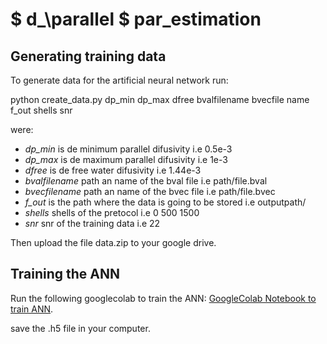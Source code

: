 # $ d_\parallel $ par_estimation

## Generating training data

To generate data for the artificial neural network run: 

python create_data.py dp_min dp_max dfree bvalfilename bvecfile name f_out shells snr

were: 
* *dp_min* is de minimum parallel difusivity i.e 0.5e-3
* *dp_max* is de maximum parallel difusivity i.e 1e-3
* *dfree* is de free water difusivity  i.e 1.44e-3
* *bvalfilename* path an name of the bval file i.e path/file.bval
* *bvecfilename* path an name of the bvec file i.e path/file.bvec
* *f_out* is the path where the data is going to be stored i.e outputpath/
* *shells* shells of the pretocol i.e 0 500 1500 
* *snr* snr of the training data i.e 22

Then upload the file data.zip to your google drive. 

## Training the ANN
Run the following googlecolab to train the ANN: [GoogleColab Notebook to train ANN](https://colab.research.google.com/drive/1HV0k8xS-tnIDxbd4ag34kqv4M6i5bTnG?usp=sharing).

save the .h5 file in your computer. 
